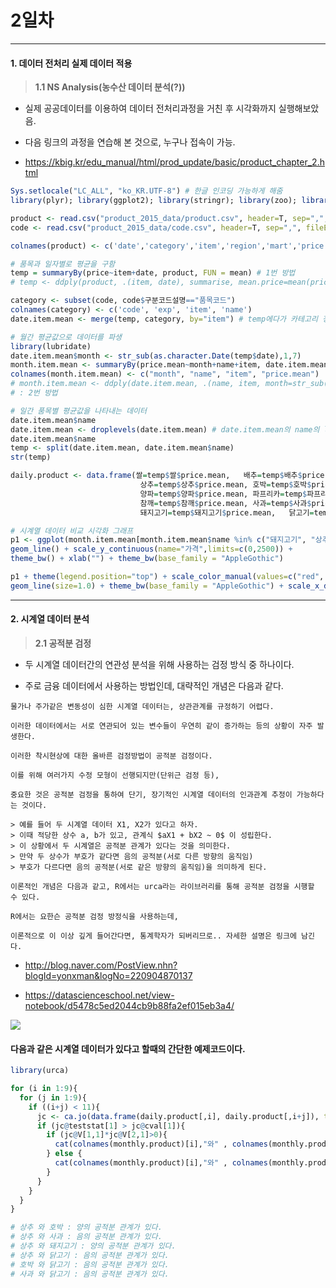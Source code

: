 # 2일차 


-----------------------


#### **1. 데이터 전처리 실제 데이터 적용**


> **1.1 NS Analysis(농수산 데이터 분석(?))**

- 실제 공공데이터를 이용하여 데이터 전처리과정을 거친 후 시각화까지 실행해보았음.

- 다음 링크의 과정을 연습해 본 것으로, 누구나 접속이 가능.

- https://kbig.kr/edu_manual/html/prod_update/basic/product_chapter_2.html

```R
Sys.setlocale("LC_ALL", "ko_KR.UTF-8") # 한글 인코딩 가능하게 해줌
library(plyr); library(ggplot2); library(stringr); library(zoo); library(corrplot); library(gridExtra); library(urca)

product <- read.csv("product_2015_data/product.csv", header=T, sep=",", fileEncoding="UTF-8")
code <- read.csv("product_2015_data/code.csv", header=T, sep=",", fileEncoding="UTF-8")

colnames(product) <- c('date','category','item','region','mart','price')

# 품목과 일자별로 평균을 구함
temp = summaryBy(price~item+date, product, FUN = mean) # 1번 방법
# temp <- ddply(product, .(item, date), summarise, mean.price=mean(price)) : 2번 방법

category <- subset(code, code$구분코드설명=="품목코드")
colnames(category) <- c('code', 'exp', 'item', 'name')
date.item.mean <- merge(temp, category, by="item") # temp에다가 카테고리 정보를 merge함.

# 월간 평균값으로 데이터를 파생
library(lubridate)
date.item.mean$month <- str_sub(as.character.Date(temp$date),1,7)
month.item.mean <- summaryBy(price.mean~month+name+item, date.item.mean, FUN = mean)
colnames(month.item.mean) <- c("month", "name", "item", "price.mean")
# month.item.mean <- ddply(date.item.mean, .(name, item, month=str_sub(as.character.Date(date),1,7)), summarise, mean.price=mean(mean.price))
# : 2번 방법

# 일간 품목별 평균값을 나타내는 데이터
date.item.mean$name
date.item.mean <- droplevels(date.item.mean) # date.item.mean의 name의 level중 쓰레기값 제거(안쓰는데 들어온 애들이 있음)
date.item.mean$name
temp <- split(date.item.mean, date.item.mean$name)
str(temp)

daily.product <- data.frame(쌀=temp$쌀$price.mean,   배추=temp$배추$price.mean,
                             상추=temp$상추$price.mean, 호박=temp$호박$price.mean,  
                             양파=temp$양파$price.mean, 파프리카=temp$파프리카$price.mean,
                             참깨=temp$참깨$price.mean, 사과=temp$사과$price.mean,
                             돼지고기=temp$돼지고기$price.mean,   닭고기=temp$닭고기$price.mean)

# 시계열 데이터 비교 시각화 그래프
p1 <- ggplot(month.item.mean[month.item.mean$name %in% c("돼지고기", "상추"),], aes(x=month, y=price.mean, colour=name, group=name)) +
geom_line() + scale_y_continuous(name="가격",limits=c(0,2500)) +
theme_bw() + xlab("") + theme_bw(base_family = "AppleGothic") 

p1 + theme(legend.position="top") + scale_color_manual(values=c("red", "orange")) +
geom_line(size=1.0) + theme_bw(base_family = "AppleGothic") + scale_x_date()
```

-----------------------


#### **2. 시계열 데이터 분석**

> **2.1 공적분 검정**

- 두 시계열 데이터간의 연관성 분석을 위해 사용하는 검정 방식 중 하나이다.

- 주로 금융 데이터에서 사용하는 방법인데, 대략적인 개념은 다음과 같다.

```
물가나 주가같은 변동성이 심한 시계열 데이터는, 상관관계를 규정하기 어렵다.

이러한 데이터에서는 서로 연관되어 있는 변수들이 우연히 같이 증가하는 등의 상황이 자주 발생한다.

이러한 착시현상에 대한 올바른 검정방법이 공적분 검정이다.

이를 위해 여러가지 수정 모형이 선행되지만(단위근 검정 등),

중요한 것은 공적분 검정을 통하여 단기, 장기적인 시계열 데이터의 인과관계 추정이 가능하다는 것이다.

> 예를 들어 두 시계열 데이터 X1, X2가 있다고 하자.
> 이때 적당한 상수 a, b가 있고, 관계식 $aX1 + bX2 ~ 0$ 이 성립한다.
> 이 상황에서 두 시계열은 공적분 관계가 있다는 것을 의미한다.
> 만약 두 상수가 부호가 같다면 음의 공적분(서로 다른 방향의 움직임)
> 부호가 다르다면 음의 공적분(서로 같은 방향의 움직임)을 의미하게 된다.

이론적인 개념은 다음과 같고, R에서는 urca라는 라이브러리를 통해 공적분 검정을 시행할 수 있다.

R에서는 요한슨 공적분 검정 방정식을 사용하는데,

이론적으로 이 이상 깊게 들어간다면, 통계학자가 되버리므로.. 자세한 설명은 링크에 남긴다.
```

- http://blog.naver.com/PostView.nhn?blogId=yonxman&logNo=220904870137

- https://datascienceschool.net/view-notebook/d5478c5ed2044cb9b88fa2ef015eb3a4/

![](https://raw.github.com/yoonkt200/lecture-bigpie-datascientist/master/week3-regression-to-NN/week3-images/2.png)

#### 다음과 같은 시계열 데이터가 있다고 할때의 간단한 예제코드이다.

```R
library(urca)

for (i in 1:9){
  for (j in 1:9){
    if ((i+j) < 11){
      jc <- ca.jo(data.frame(daily.product[,i], daily.product[,i+j]), type="trace", K=2, ecdet="const")
      if (jc@teststat[1] > jc@cval[1]){
        if (jc@V[1,1]*jc@V[2,1]>0){
          cat(colnames(monthly.product)[i],"와" , colnames(monthly.product)[i+j], ": 음의 공적분 관계가 있다.", "\n")
        } else {
          cat(colnames(monthly.product)[i],"와" , colnames(monthly.product)[i+j], ": 양의 공적분 관계가 있다.","\n")
        }
      }
    }
  }
}

# 상추 와 호박 : 양의 공적분 관계가 있다. 
# 상추 와 사과 : 음의 공적분 관계가 있다. 
# 상추 와 돼지고기 : 양의 공적분 관계가 있다. 
# 상추 와 닭고기 : 음의 공적분 관계가 있다. 
# 호박 와 닭고기 : 음의 공적분 관계가 있다. 
# 사과 와 닭고기 : 음의 공적분 관계가 있다. 
```